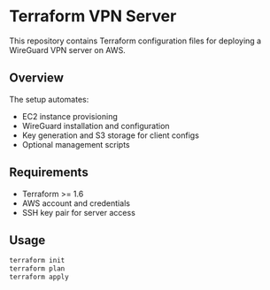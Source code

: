 # Terraform VPN Server

This repository contains Terraform configuration files for deploying a WireGuard VPN server on AWS.

## Overview
The setup automates:
- EC2 instance provisioning
- WireGuard installation and configuration
- Key generation and S3 storage for client configs
- Optional management scripts

## Requirements
- Terraform >= 1.6
- AWS account and credentials
- SSH key pair for server access

## Usage
```bash
terraform init
terraform plan
terraform apply
